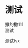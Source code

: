 # 测试

<demo src="./example/test.vue" desc="测试`hhh`侧飒飒擦拭">
    撒的撒111
    <div>测试</div>
</demo>


<demo src="./example/test.tsx">测试tsx</demo>

<demo src="./example/tsTest.ts"></demo>

